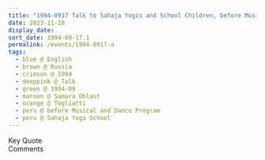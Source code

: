 ```yaml
---
title: "1994-0917 Talk to Sahaja Yogis and School Children, before Musical and Dance Program of Children, Sahaja Yoga School, Togliatti, Samara Oblast, Russia"
date: 2023-11-18
display_date: 
sort_date: 1994-09-17.1
permalink: /events/1994-0917-a
tags:
  - blue @ English
  - brown @ Russia
  - crimson @ 1994
  - deeppink @ Talk
  - green @ 1994-09
  - maroon @ Samara Oblast
  - orange @ Togliatti
  - peru @ before Musical and Dance Program
  - peru @ Sahaja Yoga School
---
```


<wave-list>
  <list-title color="green" width="75">Key Quote</list-title>
  <list-item color="BlanchedAlmond"  width="200"></list-item>
  <list-item color="Lavender"></list-item>
  <list-item color="BlanchedAlmond"></list-item>
</wave-list>

<br>

<wave-list>
  <list-title color="green" width="75">Comments</list-title>
  <list-item color="BlanchedAlmond"  width="200"></list-item>
  <list-item color="Lavender"></list-item>
  <list-item color="BlanchedAlmond"></list-item>
</wave-list>